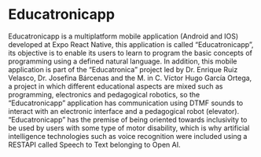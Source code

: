 # Educatronicapp
Educatronicapp is a multiplatform mobile application (Android and IOS) developed at Expo React Native, this application is called “Educatronicapp”, its objective is to enable its users to learn to program the basic concepts of programming using a defined natural language. In addition, this mobile application is part of the “Educatronica” project led by Dr. Enrique Ruiz Velasco, Dr. Josefina Bárcenas and the M. in C. Víctor Hugo García Ortega, a project in which different educational aspects are mixed such as programming, electronics and pedagogical robotics, so the “Educatronicapp” application has communication using DTMF sounds to interact with an electronic interface and a pedagogical robot (elevator).
“Educatronicapp” has the premise of being oriented towards inclusivity to be used by users with some type of motor disability, which is why artificial intelligence technologies such as voice recognition were included using a RESTAPI called Speech to Text belonging to Open AI.
